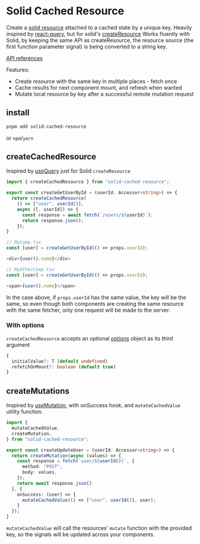 # Solid Cached Resource

Create a [solid resource](https://www.solidjs.com/docs/latest/api#createresource) attached to a cached state by a unique key.
Heavily inspired by [react-query](https://react-query.tanstack.com/), but for solid's [createResource](https://www.solidjs.com/docs/latest/api#createresource)
Works fluently with Solid, by keeping the same API as createResource, the resource source (the first function parameter signal) is being converted to a string key.

[API references](https://yonathan06.github.io/solid-cached-resource/)

Features:

- Create resource with the same key in multiple places - fetch once
- Cache results for next component mount, and refresh when wanted
- Mutate local resource by key after a successful remote mutation request

## install

```sh
pnpm add solid-cached-resource
```

or `npm`/`yarn`

## createCachedResource

Inspired by [useQuery](https://react-query.tanstack.com/guides/queries) just for Solid `createResource`

```TypeScript
import { createCachedResource } from "solid-cached-resource";

export const createGetUserById = (userId: Accessor<string>) => {
  return createCachedResource(
    () => ["user", userId()],
    async ([, userId]) => {
      const response = await fetch(`/users/${userId}`);
      return response.json();
    });
}

// MyComp.tsx
const [user] = createGetUserById(() => props.userId);

<div>{user().name}</div>

// MyOtherComp.tsx
const [user] = createGetUserById(() => props.userId);

<span>{user().name}</span>
```

In the case above, if `props.userId` has the same value, the key will be the same, so even though both components are creating the same resource with the same fetcher, only one request will be made to the server.

### With options

`createCachedResource` accepts an optional [options](https://yonathan06.github.io/solid-cached-resource/interfaces/CachedResourceOptions.html) object as its third argument

```TypeScript
{
  initialValue?: T (default undefined)
  refetchOnMount?: boolean (default true)
}
```

## createMutations

Inspired by [useMutation](https://react-query.tanstack.com/guides/mutations), with onSuccess hook, and `mutateCachedValue` utility function.

```TypeScript
import {
  mutateCachedValue,
  createMutation,
} from "solid-cached-resource";

export const createUpdateUser = (userId: Accessor<string>) => {
  return createMutation(async (values) => {
    const response = fetch(`user/${userId()}`, {
      method: "POST",
      body: values,
    });
    return await response.json()
  }, {
    onSuccess: (user) => {
      mutateCachedValue(() => ["user", userId()], user);
    }
  });
}
```

`mutateCachedValue` will call the resources' `mutate` function with the provided key, so the signals will be updated across your components.
